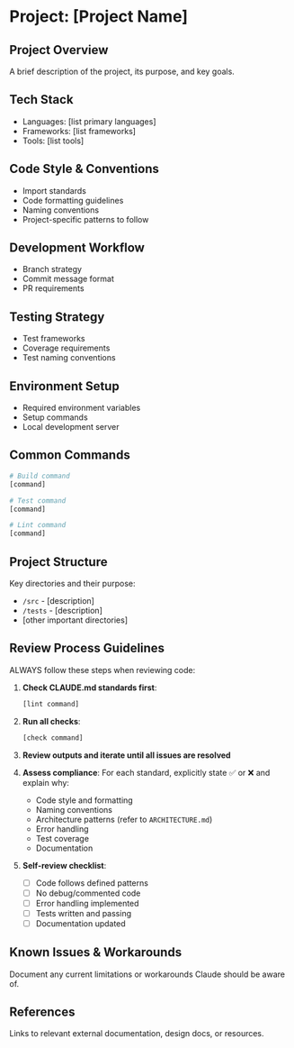 # Project: [Project Name]

## Project Overview

A brief description of the project, its purpose, and key goals.

## Tech Stack

- Languages: [list primary languages]
- Frameworks: [list frameworks]
- Tools: [list tools]

## Code Style & Conventions

- Import standards
- Code formatting guidelines
- Naming conventions
- Project-specific patterns to follow

## Development Workflow

- Branch strategy
- Commit message format
- PR requirements

## Testing Strategy

- Test frameworks
- Coverage requirements
- Test naming conventions

## Environment Setup

- Required environment variables
- Setup commands
- Local development server

## Common Commands

```bash
# Build command
[command]

# Test command
[command]

# Lint command
[command]
```

## Project Structure

Key directories and their purpose:

- `/src` - [description]
- `/tests` - [description]
- [other important directories]

## Review Process Guidelines

ALWAYS follow these steps when reviewing code:

1. **Check CLAUDE.md standards first**:

   ```bash
   [lint command]
   ```

2. **Run all checks**:

   ```bash
   [check command]
   ```

3. **Review outputs and iterate until all issues are resolved**

4. **Assess compliance**:
   For each standard, explicitly state ✅ or ❌ and explain why:

   - Code style and formatting
   - Naming conventions
   - Architecture patterns (refer to `ARCHITECTURE.md`)
   - Error handling
   - Test coverage
   - Documentation

5. **Self-review checklist**:
   - [ ] Code follows defined patterns
   - [ ] No debug/commented code
   - [ ] Error handling implemented
   - [ ] Tests written and passing
   - [ ] Documentation updated

## Known Issues & Workarounds

Document any current limitations or workarounds Claude should be aware of.

## References

Links to relevant external documentation, design docs, or resources.
